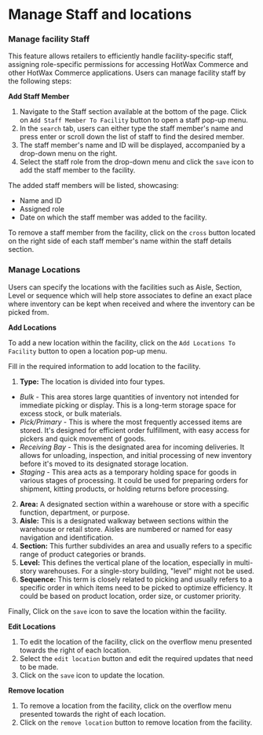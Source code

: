 # Manage Staff and locations

### Manage facility Staff

This feature allows retailers to efficiently handle facility-specific staff, assigning role-specific permissions for accessing HotWax Commerce and other HotWax Commerce applications. Users can manage facility staff by the following steps:

**Add Staff Member**

1. Navigate to the Staff section available at the bottom of the page. Click on `Add Staff Member To Facility` button to open a staff pop-up menu.
2. In the `search` tab, users can either type the staff member's name and press enter or scroll down the list of staff to find the desired member.
3. The staff member's name and ID will be displayed, accompanied by a drop-down menu on the right.
4. Select the staff role from the drop-down menu and click the `save` icon to add the staff member to the facility.

The added staff members will be listed, showcasing:

* Name and ID
* Assigned role
* Date on which the staff member was added to the facility.

To remove a staff member from the facility, click on the `cross` button located on the right side of each staff member's name within the staff details section.

### Manage Locations

Users can specify the locations with the facilities such as Aisle, Section, Level or sequence which will help store associates to define an exact place where inventory can be kept when received and where the inventory can be picked from.

**Add Locations**

To add a new location within the facility, click on the `Add Locations To Facility` button to open a location pop-up menu.

Fill in the required information to add location to the facility.

1. **Type:** The location is divided into four types.

* _Bulk_ - This area stores large quantities of inventory not intended for immediate picking or display. This is a long-term storage space for excess stock, or bulk materials.
* _Pick/Primary_ - This is where the most frequently accessed items are stored. It's designed for efficient order fulfillment, with easy access for pickers and quick movement of goods.
* _Receiving Bay_ - This is the designated area for incoming deliveries. It allows for unloading, inspection, and initial processing of new inventory before it's moved to its designated storage location.
* _Staging_ - This area acts as a temporary holding space for goods in various stages of processing. It could be used for preparing orders for shipment, kitting products, or holding returns before processing.

2. **Area:** A designated section within a warehouse or store with a specific function, department, or purpose.
3. **Aisle:** This is a designated walkway between sections within the warehouse or retail store. Aisles are numbered or named for easy navigation and identification.
4. **Section:** This further subdivides an area and usually refers to a specific range of product categories or brands.
5. **Level:** This defines the vertical plane of the location, especially in multi-story warehouses. For a single-story building, "level" might not be used.
6. **Sequence:** This term is closely related to picking and usually refers to a specific order in which items need to be picked to optimize efficiency. It could be based on product location, order size, or customer priority.

Finally, Click on the `save` icon to save the location within the facility.

**Edit Locations**

1. To edit the location of the facility, click on the overflow menu presented towards the right of each location.
2. Select the `edit location` button and edit the required updates that need to be made.
3. Click on the `save` icon to update the location.

**Remove location**

1. To remove a location from the facility, click on the overflow menu presented towards the right of each location.
2. Click on the `remove location` button to remove location from the facility.
